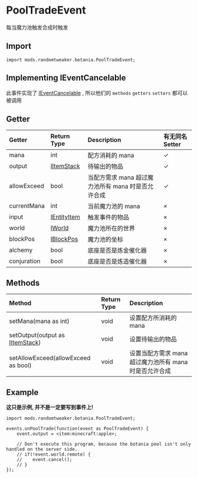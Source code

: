 # PoolTradeEvent

每当魔力池触发合成时触发

## Import

```zenscript
import mods.randomtweaker.botania.PoolTradeEvent;
```

## Implementing IEventCancelable

此事件实现了 [IEventCancelable](https://docs.blamejared.com/1.12/en/Vanilla/Events/Events/IEventCancelable/)
, 所以他们的 `methods` `getters` `setters` 都可以被调用

## Getter

| Getter | Return Type | Description | 有无同名 Setter |
| :---- | :---- | :---- | :----- |
| mana | int | 配方消耗的 mana | ✓ |
| output | [IItemStack](https://docs.blamejared.com/1.12/en/Vanilla/Items/IItemStack/) | 待输出的物品 | ✓ |
| allowExceed | bool | 当配方需求 mana 超过魔力池所有 mana 时是否允许合成 | ✓ |
| currentMana | int | 当前魔力池的 mana | × |
| input | [IEntityItem](https://docs.blamejared.com/1.12/en/Vanilla/Entities/IEntityItem/) | 触发事件的物品 | × |
| world | [IWorld](https://docs.blamejared.com/1.12/en/Vanilla/World/IWorld/) | 魔力池所在的世界 | × |
| blockPos | [IBlockPos](https://docs.blamejared.com/1.12/en/Vanilla/World/IBlockPos/) | 魔力池的坐标 | × |
| alchemy | bool | 底座是否是炼金催化器 | × |
| conjuration | bool | 底座是否是炼造催化器 | × |

## Methods

| Method | Return Type | Description |
| :---- | :---- | :---- |
| setMana(mana as int) | void | 设置配方所消耗的 mana |
| setOutput(output as [IItemStack](https://docs.blamejared.com/1.12/en/Vanilla/Items/IItemStack/)) | void | 设置待输出的物品 |
| setAllowExceed(allowExceed as bool) | void | 设置当配方需求 mana 超过魔力池所有 mana 时是否允许合成 |

## Example

**这只是示例, 并不是一定要写到事件上!**

```zenscript
import mods.randomtweaker.botania.PoolTradeEvent;

events.onPoolTrade(function(event as PoolTradeEvent) {
    event.output = <item:minecraft:apple>;
    
    // Don't execute this program, because the botania pool isn't only handled on the server side.
    // if(!event.world.remote) {
    //    event.cancel();
    // }
});
```
